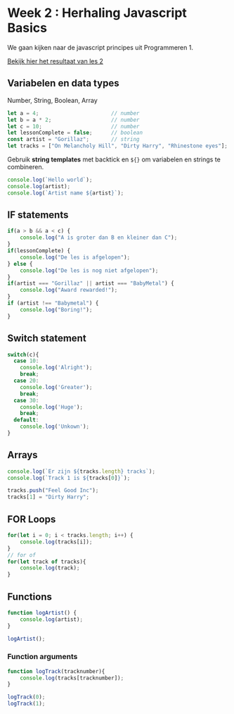 # Week 2 : Herhaling Javascript Basics

We gaan kijken naar de javascript principes uit Programmeren 1.

[Bekijk hier het resultaat van les 2](./js/main.js)

## Variabelen en data types

Number, String, Boolean, Array

```javascript
let a = 4;                       // number
let b = a * 2;                   // number
let c = 10;                      // number
let lessonComplete = false;      // boolean
const artist = "Gorillaz";       // string
let tracks = ["On Melancholy Hill", "Dirty Harry", "Rhinestone eyes"]; // array
```

Gebruik **string templates** met backtick en `${}` om variabelen en strings te combineren.

```javascript
console.log(`Hello world`);
console.log(artist);
console.log(`Artist name ${artist}`);
```

## IF statements

```javascript
if(a > b && a < c) {
    console.log("A is groter dan B en kleiner dan C");
} 
if(lessonComplete) {
    console.log("De les is afgelopen");
} else {
    console.log("De les is nog niet afgelopen");
}
if(artist === "Gorillaz" || artist === "BabyMetal") {
    console.log("Award rewarded!");
}
if (artist !== "Babymetal") {
    console.log("Boring!");
}
```

## Switch statement

```javascript
switch(c){
  case 10:
    console.log('Alright');
    break;
  case 20:
    console.log('Greater');
    break;
  case 30:
    console.log('Huge');
    break;
  default:
    console.log('Unkown');
}
```

## Arrays

```javascript
console.log(`Er zijn ${tracks.length} tracks`);
console.log(`Track 1 is ${tracks[0]}`);

tracks.push("Feel Good Inc");
tracks[1] = "Dirty Harry";
```

## FOR Loops

```javascript
for(let i = 0; i < tracks.length; i++) {
    console.log(tracks[i]);
}
// for of
for(let track of tracks){
    console.log(track);
}
```

## Functions

```javascript
function logArtist() {
    console.log(artist);
}

logArtist();
```

### Function arguments

```javascript
function logTrack(tracknumber){
    console.log(tracks[tracknumber]);
}

logTrack(0);
logTrack(1);
```
